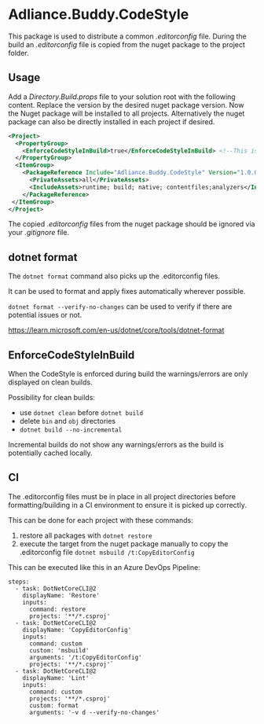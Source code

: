 ﻿# Adliance.Buddy.CodeStyle

This package is used to distribute a common *.editorconfig* file. During the build an *.editorconfig* file is copied from the nuget package to the project folder.

## Usage 

Add a *Directory.Build.props* file to your solution root with the following content. Replace the version by the desired nuget package version.
Now the Nuget package will be installed to all projects. Alternatively the nuget package can also be directly installed in each project if desired. 

```xml
<Project> 
  <PropertyGroup>
    <EnforceCodeStyleInBuild>true</EnforceCodeStyleInBuild> <!--This is optional. If set to true the code style is also enforced during build.-->
  </PropertyGroup>
  <ItemGroup>
    <PackageReference Include="Adliance.Buddy.CodeStyle" Version="1.0.0">
      <PrivateAssets>all</PrivateAssets>
      <IncludeAssets>runtime; build; native; contentfiles;analyzers</IncludeAssets>
    </PackageReference>
 </ItemGroup>
</Project>
```

The copied *.editorconfig* files from the nuget package should be ignored via your *.gitignore* file.

## dotnet format
The `dotnet format` command also picks up the .editorconfig files.

It can be used to format and apply fixes automatically wherever possible.

`dotnet format --verify-no-changes` can be used to verify if there are potential issues or not.

https://learn.microsoft.com/en-us/dotnet/core/tools/dotnet-format


## EnforceCodeStyleInBuild

When the CodeStyle is enforced during build the warnings/errors are only displayed on clean builds.

Possibility for clean builds:
- use `dotnet clean` before `dotnet build`
- delete `bin` and `obj` directories
- `dotnet build --no-incremental`

Incremental builds do not show any warnings/errors as the build is potentially cached locally.

## CI

The .editorconfig files must be in place in all project directories before formatting/building in a CI environment to ensure it is picked up correctly.

This can be done for each project with these commands:

1. restore all packages with `dotnet restore`
2. execute the target from the nuget package manually to copy the .editorconfig file `dotnet msbuild /t:CopyEditorConfig`


This can be executed like this in an Azure DevOps Pipeline:

```
steps:
  - task: DotNetCoreCLI@2
    displayName: 'Restore'
    inputs:
      command: restore
      projects: '**/*.csproj'
  - task: DotNetCoreCLI@2
    displayName: 'CopyEditorConfig'
    inputs:
      command: custom
      custom: 'msbuild'
      arguments: '/t:CopyEditorConfig'
      projects: '**/*.csproj'`
  - task: DotNetCoreCLI@2
    displayName: 'Lint'
    inputs:
      command: custom
      projects: '**/*.csproj'
      custom: format
      arguments: '-v d --verify-no-changes'
```
